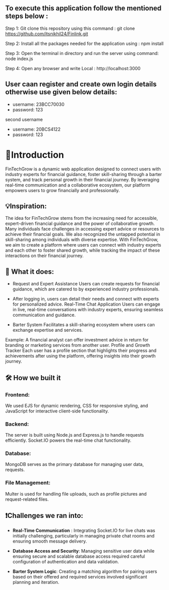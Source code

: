 ## To execute this application follow the mentioned steps below :

Step 1: Git clone this repository using  this command : git clone https://github.com/itsnikhil24/Finlink.git

Step 2: Install all the packages needed for the application using : npm install

Step 3: Open the terminal in directory and run the server using command: node index.js

Step 4: Open any browser and write Local : http://localhost:3000



## User caan register and create own login details otherwise use given below details:

- username: 23BCC70030
- password: 123

second username

- username: 20BCS4122
- password: 123







# 🥁Introduction

FinTechGrow is a dynamic web application designed to connect users with industry experts for financial guidance, foster skill-sharing through a barter system, and track personal growth in their financial journey. By leveraging real-time communication and a collaborative ecosystem, our platform empowers users to grow financially and professionally.

## 💡Inspiration:


The idea for FinTechGrow stems from the increasing need for accessible, expert-driven financial guidance and the power of collaborative growth. Many individuals face challenges in accessing expert advice or resources to achieve their financial goals. We also recognized the untapped potential in skill-sharing among individuals with diverse expertise. With FinTechGrow, we aim to create a platform where users can connect with industry experts and each other to foster shared growth, while tracking the impact of these interactions on their financial journey.
  
## 💬 What it does:

* Request and Expert Assistance
Users can create requests for financial guidance, which are catered to by experienced industry professionals.

* After logging in, users can detail their needs and connect with experts for personalized advice.
Real-Time Chat Application
Users can engage in live, real-time conversations with industry experts, ensuring seamless communication and guidance.

* Barter System
Facilitates a skill-sharing ecosystem where users can exchange expertise and services.

Example: A financial analyst can offer investment advice in return for branding or marketing services from another user.
Profile and Growth Tracker
Each user has a profile section that highlights their progress and achievements after using the platform, offering insights into their growth journey.


## 🛠 How we built it
### Frontend:

We used EJS for dynamic rendering, CSS for responsive styling, and JavaScript for interactive client-side functionality.

### Backend:

The server is built using Node.js and Express.js to handle requests efficiently.
Socket.IO powers the real-time chat functionality.

### Database:

MongoDB serves as the primary database for managing user data, requests.
### File Management:

Multer is used for handling file uploads, such as profile pictures and request-related files.


## ❗Challenges we ran into:

- **Real-Time Communication** :
Integrating Socket.IO for live chats was initially challenging, particularly in managing private chat rooms and ensuring smooth message delivery.

- **Database Access and Security**:
Managing sensitive user data while ensuring secure and scalable database access required careful configuration of authentication and data validation.

- **Barter System Logic**:
Creating a matching algorithm for pairing users based on their offered and required services involved significant planning and iteration.